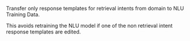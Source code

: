 Transfer only response templates for retrieval intents from domain to NLU Training Data.

This avoids retraining the NLU model if one of the non retrieval intent response templates are edited.
